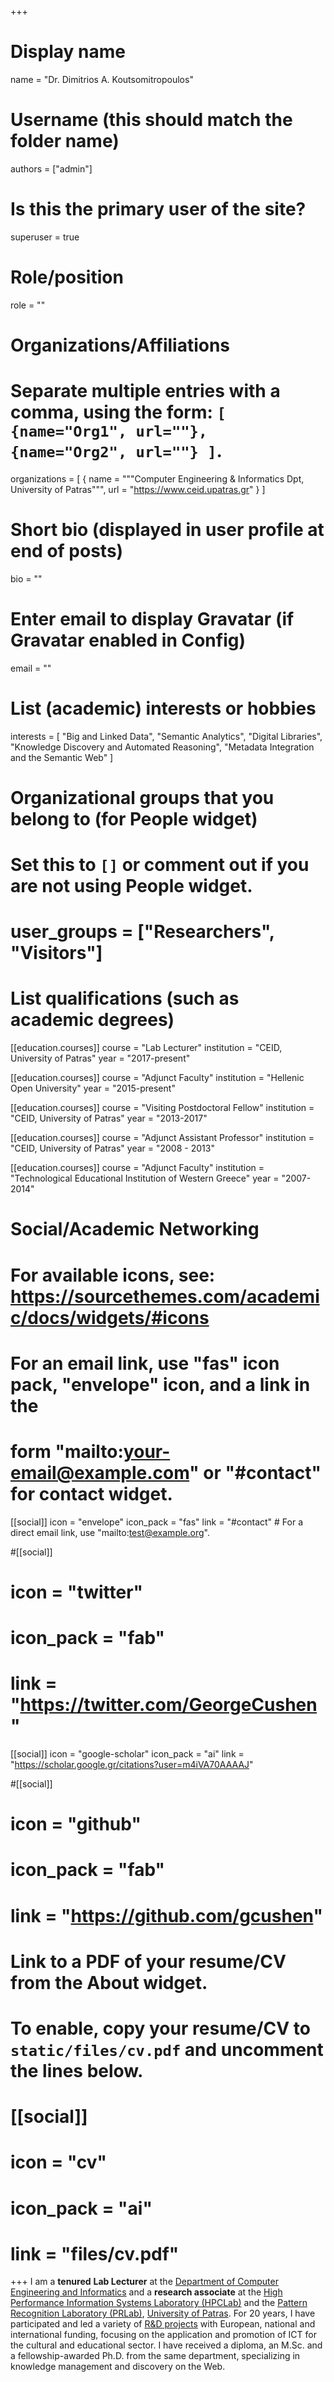 +++
# Display name
name = "Dr. Dimitrios A. Koutsomitropoulos"

# Username (this should match the folder name)
authors = ["admin"]

# Is this the primary user of the site?
superuser = true

# Role/position
role = ""

# Organizations/Affiliations
#   Separate multiple entries with a comma, using the form: `[ {name="Org1", url=""}, {name="Org2", url=""} ]`.
organizations = [ { name = """Computer Engineering & Informatics Dpt,
University of Patras""", url = "https://www.ceid.upatras.gr" } ]

# Short bio (displayed in user profile at end of posts)
bio = ""

# Enter email to display Gravatar (if Gravatar enabled in Config)
email = ""

# List (academic) interests or hobbies
interests = [
"Big and Linked Data",
"Semantic Analytics",
"Digital Libraries",
"Knowledge Discovery and Automated Reasoning",
"Metadata Integration and the Semantic Web"
]

# Organizational groups that you belong to (for People widget)
#   Set this to `[]` or comment out if you are not using People widget.
# user_groups = ["Researchers", "Visitors"]

# List qualifications (such as academic degrees)
[[education.courses]]
 course = "Lab Lecturer"
 institution = "CEID, University of Patras"
 year = "2017-present"
 
 [[education.courses]]
 course = "Adjunct Faculty"
 institution = "Hellenic Open University"
 year = "2015-present"
 
 [[education.courses]]
 course = "Visiting Postdoctoral Fellow"
 institution = "CEID, University of Patras"
 year = "2013-2017"
 
 [[education.courses]]
 course = "Adjunct Assistant Professor"
 institution = "CEID, University of Patras"
 year = "2008 - 2013"
 
 [[education.courses]]
 course = "Adjunct Faculty"
 institution = "Technological Educational Institution of Western Greece"
 year = "2007-2014"


# Social/Academic Networking
# For available icons, see: https://sourcethemes.com/academic/docs/widgets/#icons
#   For an email link, use "fas" icon pack, "envelope" icon, and a link in the
#   form "mailto:your-email@example.com" or "#contact" for contact widget.

[[social]]
  icon = "envelope"
  icon_pack = "fas"
  link = "#contact"  # For a direct email link, use "mailto:test@example.org".

#[[social]]
# icon = "twitter"
#  icon_pack = "fab"
#  link = "https://twitter.com/GeorgeCushen"

[[social]]
  icon = "google-scholar"
  icon_pack = "ai"
  link = "https://scholar.google.gr/citations?user=m4iVA70AAAAJ"

#[[social]]
# icon = "github"
#  icon_pack = "fab"
#  link = "https://github.com/gcushen"

# Link to a PDF of your resume/CV from the About widget.
# To enable, copy your resume/CV to `static/files/cv.pdf` and uncomment the lines below.
# [[social]]
#   icon = "cv"
#   icon_pack = "ai"
#   link = "files/cv.pdf"

+++
I am a **tenured** **Lab Lecturer** at the [Department of Computer
Engineering and Informatics](http://www.ceid.upatras.gr/) and a
**research associate** at the [High Performance Information Systems
Laboratory (HPCLab)](../index.html) and the [Pattern Recognition
Laboratory (PRLab)](http://prlab.ceid.upatras.gr/), [University of
Patras](http://www.upatras.gr/).  For 20 years, I have participated and led a variety of [R&D projects](projects/index.html) with European, national and international funding, focusing on the application and promotion of ICT for the cultural and educational sector. I have received a diploma, an M.Sc. and a	
fellowship-awarded Ph.D. from the same department, specializing in knowledge management and discovery on the Web.
